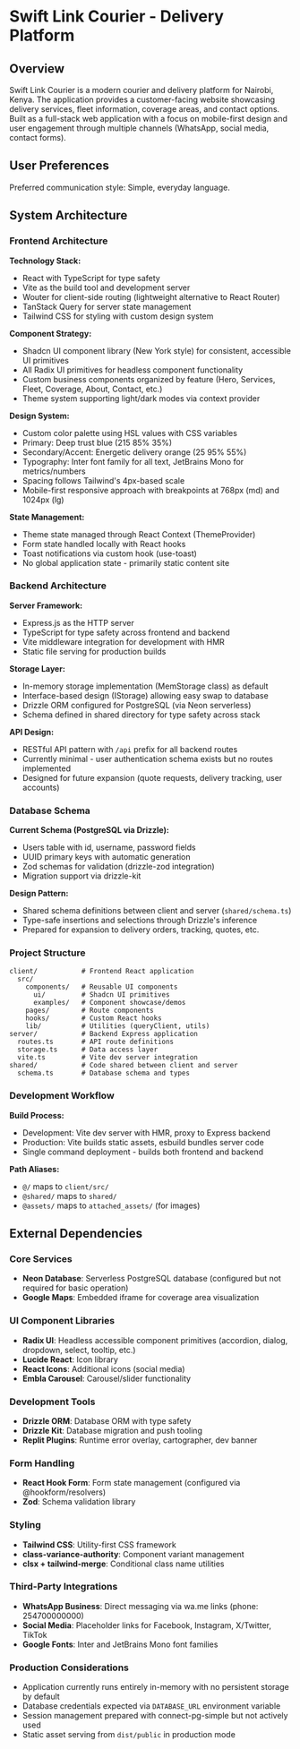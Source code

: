 # Swift Link Courier - Delivery Platform

## Overview

Swift Link Courier is a modern courier and delivery platform for Nairobi, Kenya. The application provides a customer-facing website showcasing delivery services, fleet information, coverage areas, and contact options. Built as a full-stack web application with a focus on mobile-first design and user engagement through multiple channels (WhatsApp, social media, contact forms).

## User Preferences

Preferred communication style: Simple, everyday language.

## System Architecture

### Frontend Architecture

**Technology Stack:**
- React with TypeScript for type safety
- Vite as the build tool and development server
- Wouter for client-side routing (lightweight alternative to React Router)
- TanStack Query for server state management
- Tailwind CSS for styling with custom design system

**Component Strategy:**
- Shadcn UI component library (New York style) for consistent, accessible UI primitives
- All Radix UI primitives for headless component functionality
- Custom business components organized by feature (Hero, Services, Fleet, Coverage, About, Contact, etc.)
- Theme system supporting light/dark modes via context provider

**Design System:**
- Custom color palette using HSL values with CSS variables
- Primary: Deep trust blue (215 85% 35%)
- Secondary/Accent: Energetic delivery orange (25 95% 55%)
- Typography: Inter font family for all text, JetBrains Mono for metrics/numbers
- Spacing follows Tailwind's 4px-based scale
- Mobile-first responsive approach with breakpoints at 768px (md) and 1024px (lg)

**State Management:**
- Theme state managed through React Context (ThemeProvider)
- Form state handled locally with React hooks
- Toast notifications via custom hook (use-toast)
- No global application state - primarily static content site

### Backend Architecture

**Server Framework:**
- Express.js as the HTTP server
- TypeScript for type safety across frontend and backend
- Vite middleware integration for development with HMR
- Static file serving for production builds

**Storage Layer:**
- In-memory storage implementation (MemStorage class) as default
- Interface-based design (IStorage) allowing easy swap to database
- Drizzle ORM configured for PostgreSQL (via Neon serverless)
- Schema defined in shared directory for type safety across stack

**API Design:**
- RESTful API pattern with `/api` prefix for all backend routes
- Currently minimal - user authentication schema exists but no routes implemented
- Designed for future expansion (quote requests, delivery tracking, user accounts)

### Database Schema

**Current Schema (PostgreSQL via Drizzle):**
- Users table with id, username, password fields
- UUID primary keys with automatic generation
- Zod schemas for validation (drizzle-zod integration)
- Migration support via drizzle-kit

**Design Pattern:**
- Shared schema definitions between client and server (`shared/schema.ts`)
- Type-safe insertions and selections through Drizzle's inference
- Prepared for expansion to delivery orders, tracking, quotes, etc.

### Project Structure

```
client/           # Frontend React application
  src/
    components/   # Reusable UI components
      ui/         # Shadcn UI primitives
      examples/   # Component showcase/demos
    pages/        # Route components
    hooks/        # Custom React hooks
    lib/          # Utilities (queryClient, utils)
server/           # Backend Express application
  routes.ts       # API route definitions
  storage.ts      # Data access layer
  vite.ts         # Vite dev server integration
shared/           # Code shared between client and server
  schema.ts       # Database schema and types
```

### Development Workflow

**Build Process:**
- Development: Vite dev server with HMR, proxy to Express backend
- Production: Vite builds static assets, esbuild bundles server code
- Single command deployment - builds both frontend and backend

**Path Aliases:**
- `@/` maps to `client/src/`
- `@shared/` maps to `shared/`
- `@assets/` maps to `attached_assets/` (for images)

## External Dependencies

### Core Services
- **Neon Database**: Serverless PostgreSQL database (configured but not required for basic operation)
- **Google Maps**: Embedded iframe for coverage area visualization

### UI Component Libraries
- **Radix UI**: Headless accessible component primitives (accordion, dialog, dropdown, select, tooltip, etc.)
- **Lucide React**: Icon library
- **React Icons**: Additional icons (social media)
- **Embla Carousel**: Carousel/slider functionality

### Development Tools
- **Drizzle ORM**: Database ORM with type safety
- **Drizzle Kit**: Database migration and push tooling
- **Replit Plugins**: Runtime error overlay, cartographer, dev banner

### Form Handling
- **React Hook Form**: Form state management (configured via @hookform/resolvers)
- **Zod**: Schema validation library

### Styling
- **Tailwind CSS**: Utility-first CSS framework
- **class-variance-authority**: Component variant management
- **clsx + tailwind-merge**: Conditional class name utilities

### Third-Party Integrations
- **WhatsApp Business**: Direct messaging via wa.me links (phone: 254700000000)
- **Social Media**: Placeholder links for Facebook, Instagram, X/Twitter, TikTok
- **Google Fonts**: Inter and JetBrains Mono font families

### Production Considerations
- Application currently runs entirely in-memory with no persistent storage by default
- Database credentials expected via `DATABASE_URL` environment variable
- Session management prepared with connect-pg-simple but not actively used
- Static asset serving from `dist/public` in production mode